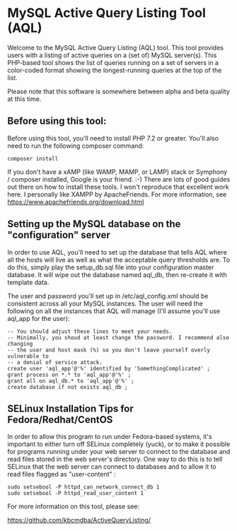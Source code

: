 # MySQL Active Query Listing Tool (AQL)

Welcome to the MySQL Active Query Listing (AQL) tool. This tool provides
users with a listing of active queries on a (set of) MySQL server(s). This
PHP-based tool shows the list of queries running on a set of servers in a
color-coded format showing the longest-running queries at the top of the
list.

Please note that this software is somewhere between alpha and beta quality at
this time.

## Before using this tool:

Before using this tool, you'll need to install PHP 7.2 or greater. You'll
also need to run the following composer command:

```
composer install
```

If you don't have a xAMP (like WAMP, MAMP, or LAMP) stack or Symphony /
composer installed, Google is your friend.  :-) There are lots of good guides
out there on how to install these tools. I won't reproduce that excellent work
here. I personally like XAMPP by ApacheFriends. For more information, see
https://www.apachefriends.org/download.html

## Setting up the MySQL database on the "configuration" server

In order to use AQL, you'll need to set up the database that tells AQL where
all the hosts will live as well as what the acceptable query thresholds are.
To do this, simply play the setup_db.sql file into your configuration master
database. It will wipe out the database named aql_db, then re-create it with
template data.

The user and password you'll set up in /etc/aql_config.xml should be consistent
across all your MySQL instances. The user will need the following on all the
instances that AQL will manage (I'll assume you'll use aql_app for the user):

```
-- You should adjust these lines to meet your needs.
-- Minimally, you shoud at least change the password. I recommend also changing
-- the user and host mask (%) so you don't leave yourself overly vulnerable to
-- a denial of service attack.
create user 'aql_app'@'%' identified by 'SomethingComplicated' ; 
grant process on *.* to 'aql_app'@'%' ;
grant all on aql_db.* to 'aql_app'@'%' ;
create database if not exists aql_db ;
```

## SELinux Installation Tips for Fedora/Redhat/CentOS

In order to allow this program to run under Fedora-based systems, it's
important to either turn off SELinux completely (yuck), or to make it possible
for programs running under your web server to connect to the database and read
files stored in the web server's directory. One way to do this is to tell
SELinux that the web server can connect to databases and to allow it to read
files flagged as "user-content" :

```
sudo setsebool -P httpd_can_network_connect_db 1
sudo setsebool -P httpd_read_user_content 1
```

For more information on this tool, please see:

https://github.com/kbcmdba/ActiveQueryListing/

